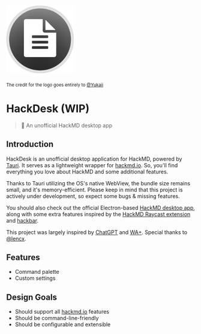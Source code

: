 <img src="./logo.png" alt="HackDesk Logo" width="180">

<sub>The credit for the logo goes entirely to [@Yukaii](https://github.com/Yukaii)</sub>

# HackDesk (WIP)

> 📝 An unofficial HackMD desktop app

## Introduction

HackDesk is an unofficial desktop application for HackMD, powered by [Tauri](https://tauri.app/). It serves as a lightweight wrapper for [hackmd.io](http://hackmd.io). So, you'll find everything you love about HackMD and some additional features.

Thanks to Tauri utilizing the OS's native WebView, the bundle size remains small, and it's memory-efficient. Please keep in mind that this project is actively under development, so expect some bugs & missing features.

You should also check out the official Electron-based [HackMD desktop app](https://github.com/hackmdio/hackmd-desktop), along with some extra features inspired by the [HackMD Raycast extension](https://www.raycast.com/Yukai/hackmd) and [hackbar](https://github.com/uier/hackbar).

This project was largely inspired by [ChatGPT](https://github.com/lencx/ChatGPT) and [WA+](https://github.com/lencx/WA). Special thanks to [@lencx](https://github.com/lencx).

## Features

- Command palette
- Custom settings

## Design Goals

- Should support all [hackmd.io](http://hackmd.io) features
- Should be command-line-friendly
- Should be configurable and extensible
